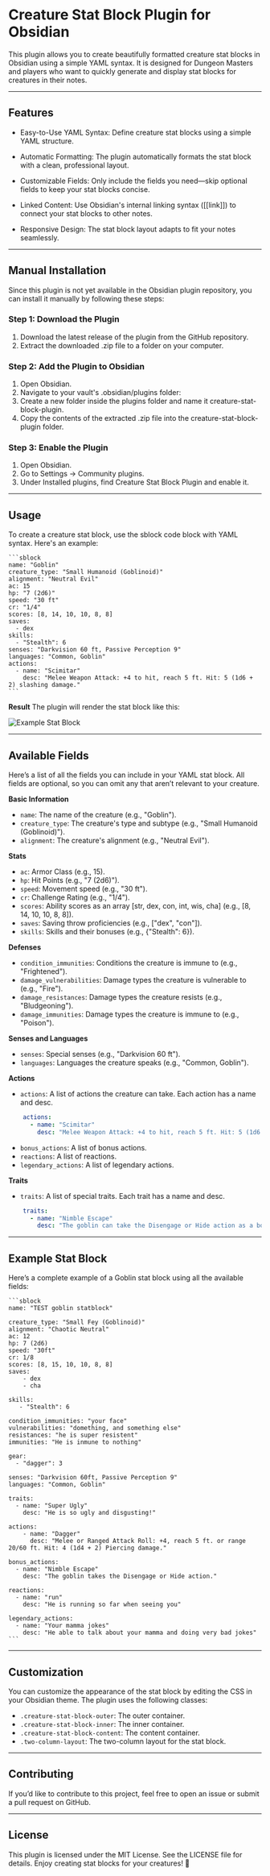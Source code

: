 # Creature Stat Block Plugin for Obsidian

This plugin allows you to create beautifully formatted creature stat blocks in Obsidian using a simple YAML syntax. It is designed for Dungeon Masters and players who want to quickly generate and display stat blocks for creatures in their notes.

---

## Features

- Easy-to-Use YAML Syntax: Define creature stat blocks using a simple YAML structure.

- Automatic Formatting: The plugin automatically formats the stat block with a clean, professional layout.

- Customizable Fields: Only include the fields you need—skip optional fields to keep your stat blocks concise.

- Linked Content: Use Obsidian's internal linking syntax ([[link]]) to connect your stat blocks to other notes.
- Responsive Design: The stat block layout adapts to fit your notes seamlessly.

--- 

## Manual Installation
Since this plugin is not yet available in the Obsidian plugin repository, you can install it manually by following these steps:

### Step 1: Download the Plugin

1. Download the latest release of the plugin from the GitHub repository.
2. Extract the downloaded .zip file to a folder on your computer.

### Step 2: Add the Plugin to Obsidian

1. Open Obsidian.
2. Navigate to your vault's .obsidian/plugins folder:
3. Create a new folder inside the plugins folder and name it creature-stat-block-plugin.
4. Copy the contents of the extracted .zip file into the creature-stat-block-plugin folder.

### Step 3: Enable the Plugin

1. Open Obsidian.
2. Go to Settings → Community plugins.
3. Under Installed plugins, find Creature Stat Block Plugin and enable it.

---

## Usage

To create a creature stat block, use the sblock code block with YAML syntax. Here's an example:
~~~
```sblock
name: "Goblin"
creature_type: "Small Humanoid (Goblinoid)"
alignment: "Neutral Evil"
ac: 15
hp: "7 (2d6)"
speed: "30 ft"
cr: "1/4"
scores: [8, 14, 10, 10, 8, 8]
saves:
  - dex
skills:
  - "Stealth": 6
senses: "Darkvision 60 ft, Passive Perception 9"
languages: "Common, Goblin"
actions:
  - name: "Scimitar"
    desc: "Melee Weapon Attack: +4 to hit, reach 5 ft. Hit: 5 (1d6 + 2) slashing damage."
```
~~~

**Result**
The plugin will render the stat block like this:

![Example Stat Block](img/example_statblock.png)

---

## Available Fields

Here’s a list of all the fields you can include in your YAML stat block. All fields are optional, so you can omit any that aren’t relevant to your creature.

**Basic Information**

- `name`: The name of the creature (e.g., "Goblin").
- `creature_type`: The creature's type and subtype (e.g., "Small Humanoid (Goblinoid)").
- `alignment`: The creature's alignment (e.g., "Neutral Evil").

**Stats**

- `ac`: Armor Class (e.g., 15).
- `hp`: Hit Points (e.g., "7 (2d6)").
- `speed`: Movement speed (e.g., "30 ft").
- `cr`: Challenge Rating (e.g., "1/4").
- `scores`: Ability scores as an array [str, dex, con, int, wis, cha] (e.g., [8, 14, 10, 10, 8, 8]).
- `saves`: Saving throw proficiencies (e.g., ["dex", "con"]).
- `skills`: Skills and their bonuses (e.g., {"Stealth": 6}).

**Defenses**

- `condition_immunities`: Conditions the creature is immune to (e.g., "Frightened").
- `damage_vulnerabilities`: Damage types the creature is vulnerable to (e.g., "Fire").
- `damage_resistances`: Damage types the creature resists (e.g., "Bludgeoning").
- `damage_immunities`: Damage types the creature is immune to (e.g., "Poison").

**Senses and Languages**

- `senses`: Special senses (e.g., "Darkvision 60 ft").
- `languages`: Languages the creature speaks (e.g., "Common, Goblin").

**Actions**

- `actions`: A list of actions the creature can take. Each action has a name and desc.
```yaml
    actions:
      - name: "Scimitar"
        desc: "Melee Weapon Attack: +4 to hit, reach 5 ft. Hit: 5 (1d6 + 2) slashing damage."
```
- `bonus_actions`: A list of bonus actions.
- `reactions`: A list of reactions.
- `legendary_actions`: A list of legendary actions.

**Traits**

- `traits`: A list of special traits. Each trait has a name and desc.
```yaml
    traits:
      - name: "Nimble Escape"
        desc: "The goblin can take the Disengage or Hide action as a bonus action."
```
---

## Example Stat Block

Here’s a complete example of a Goblin stat block using all the available fields:

~~~
```sblock
name: "TEST goblin statblock"

creature_type: "Small Fey (Goblinoid)"
alignment: "Chaotic Neutral"
ac: 12
hp: 7 (2d6)
speed: "30ft"
cr: 1/8
scores: [8, 15, 10, 10, 8, 8]
saves:
    - dex
    - cha

skills:
   - "Stealth": 6 

condition_immunities: "your face"
vulnerabilities: "domething, and something else"
resistances: "he is super resistent"
immunities: "He is inmune to nothing"

gear:
  - "dagger": 3

senses: "Darkvision 60ft, Passive Perception 9"
languages: "Common, Goblin"

traits:
  - name: "Super Ugly"
    desc: "He is so ugly and disgusting!"

actions:
    - name: "Dagger"
      desc: "Melee or Ranged Attack Roll: +4, reach 5 ft. or range 20/60 ft. Hit: 4 (1d4 + 2) Piercing damage."

bonus_actions:
  - name: "Nimble Escape"
    desc: "The goblin takes the Disengage or Hide action."

reactions: 
  - name: "run"
    desc: "He is running so far when seeing you"

legendary_actions: 	
  - name: "Your mamma jokes"
    desc: "He able to talk about your mamma and doing very bad jokes"
```
~~~

---

## Customization
You can customize the appearance of the stat block by editing the CSS in your Obsidian theme. The plugin uses the following classes:

- `.creature-stat-block-outer`: The outer container.
- `.creature-stat-block-inner`: The inner container.
- `.creature-stat-block-content`: The content container.
- `.two-column-layout`: The two-column layout for the stat block.

---

## Contributing
If you’d like to contribute to this project, feel free to open an issue or submit a pull request on GitHub.

---

## License
This plugin is licensed under the MIT License. See the LICENSE file for details.
Enjoy creating stat blocks for your creatures! 🐉
